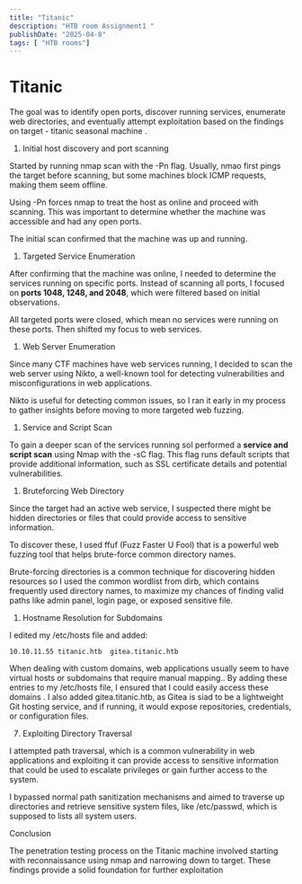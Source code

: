 ```yaml
---
title: "Titanic"
description: "HTB room Assignment1 "
publishDate: "2025-04-8"
tags: [ "HTB rooms"]
---
```

# Titanic

The goal was to identify open ports, discover running services, enumerate web directories, and eventually attempt exploitation based on the findings on target - titanic seasonal machine .

1. Initial host discovery and port scanning 

Started by running nmap scan with the -Pn flag. Usually, nmao first pings the target  before scanning, but some machines block ICMP requests, making them seem offline. 

Using -Pn forces nmap to treat the host as online and proceed with scanning. This was important to determine whether the machine was accessible and had any open ports.



The initial scan confirmed that the machine was up and running. 

1. Targeted Service Enumeration

After confirming  that the machine was online, I needed to determine the services running on specific ports. Instead of scanning all  ports, I focused on **ports 1048, 1248, and 2048**, which were filtered based on initial observations.

All targeted ports were closed, which mean no services were running on these ports. Then shifted my focus to web services.

1. Web Server Enumeration

Since many CTF machines have web services running, I decided to scan the web server using Nikto, a well-known tool for detecting vulnerabilities and misconfigurations in web applications.

Nikto is  useful for detecting common issues, so I ran it early in my process to gather insights before moving to more targeted web fuzzing.



1. Service and Script Scan

To gain a deeper scan of the services running soI performed a **service and script scan** using Nmap with the -sC flag. This flag runs default scripts that provide additional information, such as SSL certificate details and potential vulnerabilities.



1. Bruteforcing Web Directory

 Since the target had an active web service, I suspected there might be hidden directories or files that could provide access to sensitive information.

To discover these, I used ffuf  (Fuzz Faster U Fool) that is a powerful web fuzzing tool that helps brute-force common directory names.

Brute-forcing directories is a common technique for discovering hidden resources so I used the common wordlist from dirb, which contains frequently used directory names, to maximize my chances of finding valid paths like admin panel, login page, or exposed sensitive file.



1. Hostname Resolution for Subdomains

I edited my /etc/hosts file and added:

`10.10.11.55 titanic.htb  gitea.titanic.htb`


When dealing with custom domains, web applications usually seem to have virtual hosts or subdomains that require manual mapping.. By adding these entries to my /etc/hosts file, I ensured that I could easily access these domains .
I also added gitea.titanic.htb, as Gitea is siad to be a lightweight Git hosting service, and if running, it would expose repositories, credentials, or configuration files.

7. Exploiting Directory Traversal

 I attempted path traversal, which is a common vulnerability in web applications and  exploiting it can provide access to sensitive information that could be used to escalate privileges or gain further access to the system. 

I bypassed normal path sanitization mechanisms and aimed to traverse up directories and retrieve sensitive system files, like /etc/passwd, which is supposed to lists all system users.



Conclusion 

The penetration testing process on the Titanic machine involved starting with  reconnaissance using nmap and narrowing down to target.  These findings provide a solid foundation for further exploitation